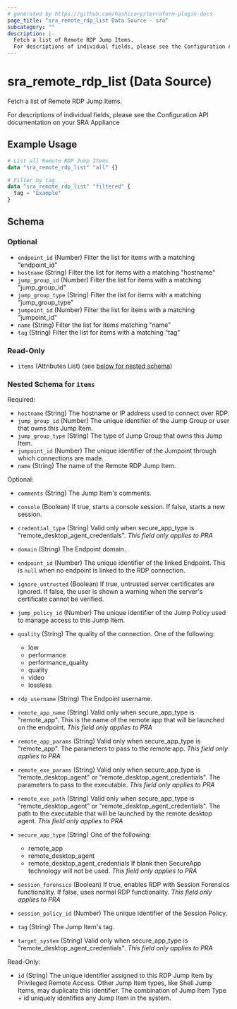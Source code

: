 ```yaml
---
# generated by https://github.com/hashicorp/terraform-plugin-docs
page_title: "sra_remote_rdp_list Data Source - sra"
subcategory: ""
description: |-
  Fetch a list of Remote RDP Jump Items.
  For descriptions of individual fields, please see the Configuration API documentation on your SRA Appliance
---
```


# sra_remote_rdp_list (Data Source)

Fetch a list of Remote RDP Jump Items.

For descriptions of individual fields, please see the Configuration API documentation on your SRA Appliance

## Example Usage

```terraform
# List all Remote RDP Jump Items
data "sra_remote_rdp_list" "all" {}

# Filter by tag
data "sra_remote_rdp_list" "filtered" {
  tag = "Example"
}
```

<!-- schema generated by tfplugindocs -->
## Schema

### Optional

- `endpoint_id` (Number) Filter the list for items with a matching "endpoint_id"
- `hostname` (String) Filter the list for items with a matching "hostname"
- `jump_group_id` (Number) Filter the list for items with a matching "jump_group_id"
- `jump_group_type` (String) Filter the list for items with a matching "jump_group_type"
- `jumpoint_id` (Number) Filter the list for items with a matching "jumpoint_id"
- `name` (String) Filter the list for items matching "name"
- `tag` (String) Filter the list for items with a matching "tag"

### Read-Only

- `items` (Attributes List) (see [below for nested schema](#nestedatt--items))

<a id="nestedatt--items"></a>
### Nested Schema for `items`

Required:

- `hostname` (String) The hostname or IP address used to connect over RDP.
- `jump_group_id` (Number) The unique identifier of the Jump Group or user that owns this Jump Item.
- `jump_group_type` (String) The type of Jump Group that owns this Jump Item.
- `jumpoint_id` (Number) The unique identifier of the Jumpoint through which connections are made.
- `name` (String) The name of the Remote RDP Jump Item.

Optional:

- `comments` (String) The Jump Item's comments.
- `console` (Boolean) If true, starts a console session. If false, starts a new session.
- `credential_type` (String) Valid only when secure_app_type is "remote_desktop_agent_credentials". _This field only applies to PRA_
- `domain` (String) The Endpoint domain.
- `endpoint_id` (Number) The unique identifier of the linked Endpoint. This is `null` when no endpoint is linked to the RDP connection.
- `ignore_untrusted` (Boolean) If true, untrusted server certificates are ignored. If false, the user is shown a warning when the server's certificate cannot be verified.

- `jump_policy_id` (Number) The unique identifier of the Jump Policy used to manage access to this Jump Item.
- `quality` (String) The quality of the connection. One of the following:
  * low
  * performance
  * performance_quality
  * quality
  * video
  * lossless

- `rdp_username` (String) The Endpoint username.
- `remote_app_name` (String) Valid only when secure_app_type is "remote_app". This is the name of the remote app that will be launched on the endpoint.
 _This field only applies to PRA_
- `remote_app_params` (String) Valid only when secure_app_type is "remote_app". The parameters to pass to the remote app.
 _This field only applies to PRA_
- `remote_exe_params` (String) Valid only when secure_app_type is "remote_desktop_agent" or "remote_desktop_agent_credentials". The parameters to pass to the executable.
 _This field only applies to PRA_
- `remote_exe_path` (String) Valid only when secure_app_type is "remote_desktop_agent" or "remote_desktop_agent_credentials". The path to the executable that will be launched by the remote desktop agent.
 _This field only applies to PRA_
- `secure_app_type` (String) One of the following:
  * remote_app
  * remote_desktop_agent
  * remote_desktop_agent_credentials
If blank then SecureApp technology will not be used.
 _This field only applies to PRA_
- `session_forensics` (Boolean) If true, enables RDP with Session Forensics functionality. If false, uses normal RDP functionality. _This field only applies to PRA_
- `session_policy_id` (Number) The unique identifier of the Session Policy.
- `tag` (String) The Jump Item's tag.
- `target_system` (String) Valid only when secure_app_type is "remote_desktop_agent_credentials". _This field only applies to PRA_

Read-Only:

- `id` (String) The unique identifier assigned to this RDP Jump Item by Privileged Remote Access. Other Jump Item types, like Shell Jump Items, may duplicate this identifier. The combination of Jump Item Type + id uniquely identifies any Jump Item in the system.

